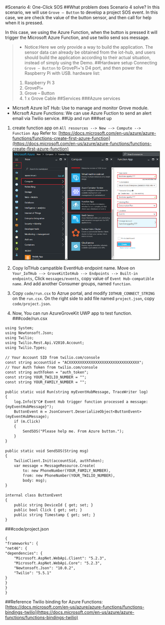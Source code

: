 #Scenario 4: One-Click SOS
##What problem does Scenario 4 solve?
In this scenario, we will use `Grove – Button` to develop a project SOS event. In this case, we are check the value of the button sensor, and then call for help when it is pressed. 

In this case, we using the Azure Function, when the button is pressed it will trigger the Microsoft Azure Function, and use twilio send sos message.
>* Notice:Here we only provide a way to build the application. The sensor data can already be obtained from the iot-hub, and users should build the application according to their actual situation, instead of simply using the Demo.
##Hardware setup
Connecting `Grove – Button` to GrovePi+'s D4 port, and then power the Raspberry Pi with USB.
hardware list:
>1. Raspberry Pi 3
>2. GrovePi+
>3. Grove – Button
>4. 1 x Grove Cable
##Services
###Azure services
* Micrsoft Azure IoT Hub: Use to manage and monitor Grove module.
* Micrsoft Azure Functions: We can use Azure Fuction to send an alert email via Twilio service.
##Up and run
###set up
1. create function app on `All resources --> New --> Compute --> Function App` Refer to: [https://docs.microsoft.com/en-us/azure/azure-functions/functions-create-first-azure-function](https://docs.microsoft.com/en-us/azure/azure-functions/functions-create-first-azure-function)
![create-temp-humidity-trigger-function](https://raw.githubusercontent.com/Jenkinlu001/Seeed_Picture/master/create-temp-humidity-function-app.png)
2. Copy IoTHub campatible EventHub endpoint name. Move on `Your_IoTHub --> GroveKitIotHub --> Endpoints --> Built-in endpoints`, Click `messages/events`, copy value of `Event Hub-compatible name`. And add another Consumer groups, named `function`.
3. Copy `code/run.csx` to Azrue portal, and modify `IOTHUB_CONNECT_STRING` on the `run.csx`. On the right side to add file named `project.json`, copy `code/project.json`.

4. Now, You can run AzureGroveKit UWP app to test function.
###code/run.csx
```
using System;
using Newtonsoft.Json;
using Twilio;
using Twilio.Rest.Api.V2010.Account; 
using Twilio.Types;

// Your Account SID from twilio.com/console
const string accountSid = "ACXXXXXXXXXXXXXXXXXXXXXXXXXXXXXXXX";
// Your Auth Token from twilio.com/console
const string authToken = "auth_token"; 
const string YOUR_TWILIO_NUMBER = "";
const string YOUR_FAMILY_NUMBER = "";

public static void Run(string myEventHubMessage, TraceWriter log)
{
    log.Info($"C# Event Hub trigger function processed a message: {myEventHubMessage}");
    ButtonEvent m = JsonConvert.DeserializeObject<ButtonEvent>(myEventHubMessage);
    if (m.Click)
    {
        SendSOS("Please help me. From Azure button.");
    }
}

public static void SendSOS(String msg)
{
    TwilioClient.Init(accountSid, authToken);
    var message = MessageResource.Create(
        to: new PhoneNumber(YOUR_FAMILY_NUMBER),
        from: new PhoneNumber(YOUR_TWILIO_NUMBER),
        body: msg);
}

internal class ButtonEvent
{
    public string DeviceId { get; set; }
    public bool Click { get; set; }
    public string Timestamp { get; set; }
}
```
###code/project.json
```
{
"frameworks": {
"net46": {
"dependencies": {
    "Microsoft.AspNet.WebApi.Client": "5.2.3",
    "Microsoft.AspNet.WebApi.Core": "5.2.3",
    "Newtonsoft.Json": "10.0.2",
    "Twilio": "5.5.1"
}
}
}
}
```
##Reference
Twilio binding for Azure Functions:[https://docs.microsoft.com/en-us/azure/azure-functions/functions-bindings-twilio](https://docs.microsoft.com/en-us/azure/azure-functions/functions-bindings-twilio)